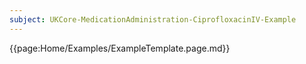 ```yaml
---
subject: UKCore-MedicationAdministration-CiprofloxacinIV-Example
---
```

{{page:Home/Examples/ExampleTemplate.page.md}}